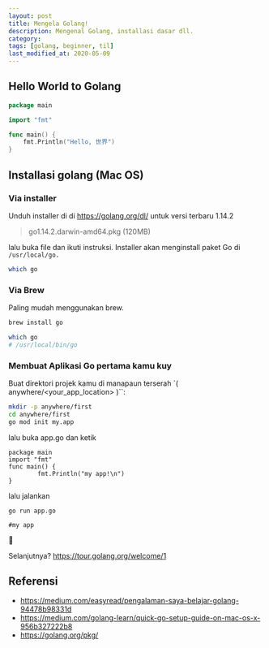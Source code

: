 ```yaml
---
layout: post
title: Mengela Golang!
description: Mengenal Golang, installasi dasar dll.
category:
tags: [golang, beginner, til]
last_modified_at: 2020-05-09
---
```


## Hello World to Golang

```go
package main

import "fmt"

func main() {
	fmt.Println("Hello, 世界")
}
```

## Installasi golang  (Mac OS)

### Via installer

Unduh installer di di https://golang.org/dl/ untuk versi terbaru 1.14.2

> go1.14.2.darwin-amd64.pkg (120MB)

lalu buka file dan ikuti instruksi. Installer akan menginstall paket Go di `/usr/local/go.`

```sh
which go
```

### Via Brew

Paling mudah menggunakan brew.

```sh
brew install go

which go
# /usr/local/bin/go
```

### Membuat Aplikasi Go pertama kamu kuy

Buat direktori projek kamu di manapaun terserah `( anywhere/<your_app_location> )``:

```sh
mkdir -p anywhere/first
cd anywhere/first
go mod init my.app
```

lalu buka app.go dan ketik

```
package main
import "fmt"
func main() {
        fmt.Println("my app!\n")
}
```

lalu jalankan

```
go run app.go

#my app
```

:tada:

Selanjutnya? https://tour.golang.org/welcome/1

## Referensi

* https://medium.com/easyread/pengalaman-saya-belajar-golang-94478b98331d
* https://medium.com/golang-learn/quick-go-setup-guide-on-mac-os-x-956b327222b8
* https://golang.org/pkg/

